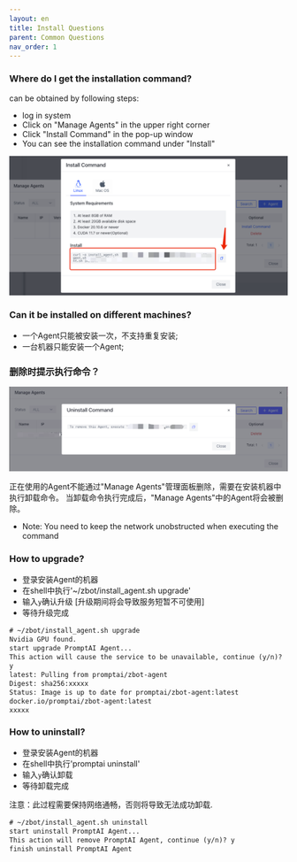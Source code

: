```yaml
---
layout: en
title: Install Questions
parent: Common Questions
nav_order: 1
---
```

### Where do I get the installation command?
can be obtained by following steps:
- log in system
- Click on "Manage Agents" in the upper right corner
- Click "Install Command" in the pop-up window
- You can see the installation command under "Install"

![01-install-questions.png](/assets/images/common_questions/01-install-questions.png)

### Can it be installed on different machines?
- 一个Agent只能被安装一次，不支持重复安装;
- 一台机器只能安装一个Agent;

### 删除时提示执行命令？
![02-install-questions.png](/assets/images/common_questions/02-install-questions.png)

正在使用的Agent不能通过"Manage Agents"管理面板删除，需要在安装机器中执行卸载命令。 当卸载命令执行完成后，"Manage Agents"中的Agent将会被删除。

- Note: You need to keep the network unobstructed when executing the command

### How to upgrade?
- 登录安装Agent的机器
- 在shell中执行'~/zbot/install_agent.sh upgrade'
- 输入`y`确认升级 [升级期间将会导致服务短暂不可使用]
- 等待升级完成

```shell
# ~/zbot/install_agent.sh upgrade
Nvidia GPU found.
start upgrade PromptAI Agent...
This action will cause the service to be unavailable, continue (y/n)? y
latest: Pulling from promptai/zbot-agent
Digest: sha256:xxxxx
Status: Image is up to date for promptai/zbot-agent:latest
docker.io/promptai/zbot-agent:latest
xxxxx
```

### How to uninstall?
- 登录安装Agent的机器
- 在shell中执行'promptai uninstall'
- 输入`y`确认卸载
- 等待卸载完成

注意：此过程需要保持网络通畅，否则将导致无法成功卸载.
```shell
# ~/zbot/install_agent.sh uninstall
start uninstall PromptAI Agent...
This action will remove PromptAI Agent, continue (y/n)? y
finish uninstall PromptAI Agent
```